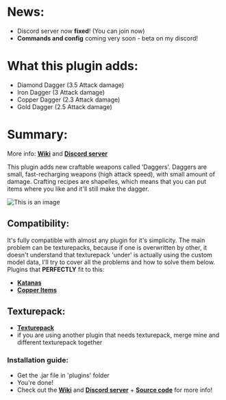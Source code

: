 # **News**:
 - Discord server now **fixed**! (You can join now)
 - **Commands and config** coming very soon - beta on my discord!
# **What this plugin adds:**

 - Diamond Dagger (3.5 Attack damage)
 - Iron Dagger (3 Attack damage)
 - Copper Dagger (2.3 Attack damage)
 - Gold Dagger (2.5 Attack damage)

# **Summary:**

More info: [**Wiki**](https://github.com/GreeFoxTheDev/Daggers/wiki) and [**Discord server**](https://discord.gg/tXJcWx92HM)

This plugin adds new craftable weapons called 'Daggers'. Daggers are small, fast-recharging weapons (high attack speed), with small amount of damage. Crafting recipes are shapelles, which means that you can put items where you like and it'll still make the dagger.

![This is an image](https://cdn.modrinth.com/data/skhmuuRW/images/2daaa832f0da20493fe572d0d8a97727c4a70916.png)

## **Compatibility:**

It's fully compatible with almost any plugin for it's simplicity. The main problem can be texturepacks, because if one is overwritten by other, it doesn't understand that texturepack 'under' is actually using the custom model data, I'll try to cover all the problems and how to solve them below. Plugins that **PERFECTLY** fit to this:
 - [**Katanas**](https://modrinth.com/plugin/katanas/)
 - [**Copper Items**](https://modrinth.com/plugin/copper-items)

## **Texturepack:**

 - [**Texturepack**](https://modrinth.com/resourcepack/my-plugins-resource-pack)
 - if you are using another plugin that needs texturepack, merge mine and different texturepack together

### **Installation guide:**

 - Get the .jar file in 'plugins' folder
 - You're done!
 - Check out the [**Wiki**](https://github.com/GreeFoxTheDev/Daggers/wiki) and [**Discord server**](https://discord.gg/tXJcWx92HM) + [**Source code**](https://github.com/GreeFoxTheDev/Daggers) for more info!
